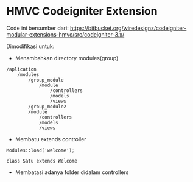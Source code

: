 # HMVC Codeigniter Extension

Code ini bersumber dari: 
https://bitbucket.org/wiredesignz/codeigniter-modular-extensions-hmvc/src/codeigniter-3.x/

Dimodifikasi untuk:
- Menambahkan directory modules(group)
```
/aplication
	/modules
		/group_module
			/module
				/controllers
				/models
				/views
		/group_module2
		/module
			/controllers
			/models
			/views
```
- Membatu extends controller
```
Modules::load('welcome');

class Satu extends Welcome 
```
- Membatasi adanya folder didalam controllers